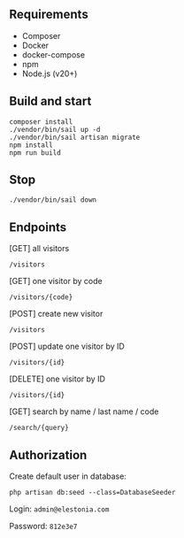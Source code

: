 ## Requirements

- Composer
- Docker
- docker-compose
- npm
- Node.js (v20+)

## Build and start

```
composer install
./vendor/bin/sail up -d
./vendor/bin/sail artisan migrate
npm install
npm run build
```

## Stop

```
./vendor/bin/sail down
```

## Endpoints

[GET] all visitors
```
/visitors
```

[GET] one visitor by code
```
/visitors/{code}
```

[POST] create new visitor
```
/visitors
```

[POST] update one visitor by ID
```
/visitors/{id}
```

[DELETE] one visitor by ID
```
/visitors/{id}
```

[GET] search by name / last name / code
```
/search/{query}
```

## Authorization

Create default user in database:
```
php artisan db:seed --class=DatabaseSeeder
```

Login: `admin@elestonia.com`

Password: `812e3e7`
